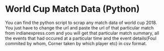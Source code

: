 # World Cup Match Data (Python)


You can find the python script to scrap any match data of world cup 2018. You just have to change the url and paste the url of that particular match from indianexpress.com and you will get that particular match summary, all the events that had occured at a particular time and the event details(Foul commited by whom, Corner taken by which player etc) in csv format.